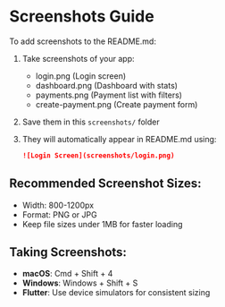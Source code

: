 # Screenshots Guide

To add screenshots to the README.md:

1. Take screenshots of your app:
   - login.png (Login screen)
   - dashboard.png (Dashboard with stats)
   - payments.png (Payment list with filters)
   - create-payment.png (Create payment form)

2. Save them in this `screenshots/` folder

3. They will automatically appear in README.md using:
   ```markdown
   ![Login Screen](screenshots/login.png)
   ```

## Recommended Screenshot Sizes:
- Width: 800-1200px
- Format: PNG or JPG
- Keep file sizes under 1MB for faster loading

## Taking Screenshots:
- **macOS**: Cmd + Shift + 4
- **Windows**: Windows + Shift + S
- **Flutter**: Use device simulators for consistent sizing


